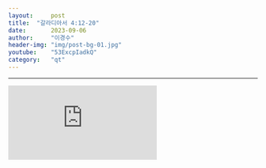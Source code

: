 ```yaml
---
layout:     post
title:	"갈라디아서 4:12-20"
date:       2023-09-06
author:     "이경수"
header-img: "img/post-bg-01.jpg"
youtube:    "53ExcpIadkQ"
category:   "qt"
---
```


<hr>
<div class="youtube">
    <iframe src="https://www.youtube.com/embed/53ExcpIadkQ" title="YouTube video player" frameborder="0" allow="accelerometer; autoplay; clipboard-write; encrypted-media; gyroscope; picture-in-picture; web-share" allowfullscreen></iframe>
</div>